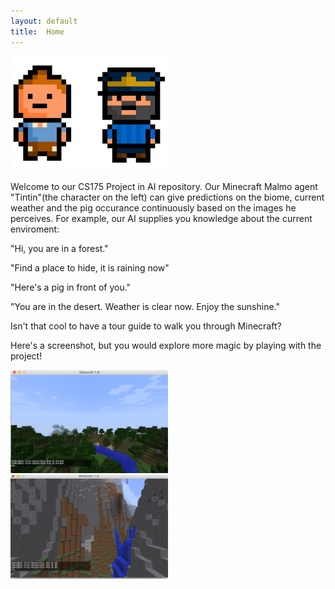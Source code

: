 ```yaml
---
layout: default
title:  Home
---
```

<img src="imgs/status/imagen.png" width="50%">

Welcome to our CS175 Project in AI repository. Our Minecraft Malmo agent "Tintin"(the character on the left) can give predictions on the biome, current weather and the pig occurance continuously based on the images he perceives. For example, our AI supplies you knowledge about the current enviroment:

"Hi, you are in a forest."

"Find a place to hide, it is raining now"

"Here's a pig in front of you."

"You are in the desert. Weather is clear now. Enjoy the sunshine."

Isn't that cool to have a tour guide to walk you through Minecraft?


Here's a screenshot, but you would explore more magic by playing with the project!

<img src="imgs/demo.png" width="50%">

<img src="imgs/demo2.png" width="50%">




